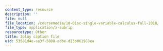 ```yaml
---
content_type: resource
description: ''
file: null
file_location: /coursemedia/18-01sc-single-variable-calculus-fall-2010/53581d4eae3f5808adbed23b061988ea_JXPe2J069c.vtt
file_type: application/x-subrip
resourcetype: Other
title: 3play caption file
uid: 53581d4e-ae3f-5808-adbe-d23b061988ea
---
```

